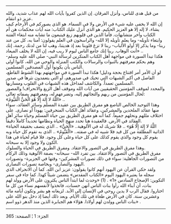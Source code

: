 ------------------------------------------------------------------------

من قبل هدى للناس، وأنزل الفرقان. إن الذين كفروا بآيات الله لهم عذاب
شديد، والله عزيز ذو انتقام.  
إن الله لا يخفى عليه شيء في الأرض ولا في السماء. هو الذي يصوركم في
الأرحام كيف يشاء، لا إله إلا هو العزيز الحكيم. هو الذي أنزل عليك الكتاب:
منه آيات محكمات هن أم الكتاب وأخر متشابهات. فأما الذين في قلوبهم زيغ
فيتبعون ما تشابه منه ابتغاء الفتنة وابتغاء تأويله- وما يعلم تأويله إلا
الله- والراسخون في العلم يقولون: آمنا به، كل من عند ربنا- وما يذكر إلا
أولو الألباب- ربنا لا تزغ قلوبنا بعد إذ هديتنا، وهب لنا من لدنك رحمة،
إنك أنت الوهاب. ربنا إنك جامع الناس ليوم لا ريب فيه، إن الله لا يخلف
الميعاد» ..  
هكذا تبدأ السورة في مواجهة أهل الكتاب المنكرين لرسالة النبي- صلى الله
عليه وسلم- وهم بحكم معرفتهم بالنبوات والرسالات والكتب المنزلة والوحي من
الله، كانوا أولى الناس بأن يكونوا أول المصدقين المسلمين.  
لو أن الأمر أمر اقتناع بحجة ودليل! هكذا تبدأ السورة في مواجهتهم بهذا
الشوط القاطع، الفاصل في أكبر الشبهات التي تحيك في صدورهم، أو التي
يتعمدون نثرها في صدور المسلمين تعمداً. والكاشف لمداخل هذه الشبهات في
القلوب ومساربها.  
والمحدد لموقف المؤمنين الحقيقيين من آيات الله وموقف أهل الزيغ والانحراف!
والمصور لحال المؤمنين من ربهم والتجائهم إليه، وتضرعهم له، ومعرفتهم
بصفاته تعالى:  
«اللَّهُ لا إِلهَ إِلَّا هُوَ الْحَيُّ الْقَيُّومُ» ..  
وهذا التوحيد الخالص الناصع هو مفرق الطريق بين عقيدة المسلم وسائر
العقائد، سواء منها عقائد الملحدين والمشركين، وعقائد أهل الكتاب
المنحرفين: يهوداً أو نصارى. على اختلاف مللهم ونحلهم جميعاً. كما أنه هو
مفرق الطريق بين حياة المسلم وحياة سائر أهل العقائد في الأرض. فالعقيدة
هنا تحدد منهج الحياة ونظامها تحديداً كاملاً دقيقاً.  
«اللَّهُ لا إِلهَ إِلَّا هُوَ» .. فلا شريك له في الألوهية.. «الْحَيُّ» .. الذي يتصف
بحقيقة الحياة الذاتية المطلقة من كل قيد فلا شبيه له في صفته.. «الْقَيُّومُ»
.. الذي به تقوم كل حياة وبه يقوم كل وجود والذي يقوم كذلك على كل حياة
وعلى كل وجود. فلا قيام لحياة في هذا الكون ولا وجود إلا به سبحانه.  
وهذا مفرق الطريق في التصور والاعتقاد. ومفرق الطريق في الحياة والسلوك.  
مفرق الطريق في التصور والاعتقاد. بين تفرد الله- سبحانه- بصفة الألوهية
وذلك الركام من التصورات الجاهلية: سواء في ذلك تصورات المشركين- وقتها في
الجزيرة- وتصورات اليهود والنصارى- وبخاصة تصورات النصارى.  
ولقد حكى القرآن عن اليهود أنهم كانوا يقولون: عزيز ابن الله. كما أن
الانحراف الذي سجله ما يعتبره اليهود اليوم «الكتاب المقدس» يتضمن شيئاً
كهذا. كما جاء في سفر التكوين: الإصحاح السادس «1» . (1) «وحدث لما ابتدأ
الناس يكثرون على الأرض وولد لهم بنات، أن أبناء الله رأوا بنات الناس أنهن
حسنات، فاتخذوا لأنفسهم نساء من كل ما اختاروا. فقال الرب لا يدين روحي في
الإنسان إلى الأبد. لزيغانه هو بشر وتكون أيامه مائة وعشرين سنة. كان في
الأرض طغاة في تلك الأيام. وبعد ذلك أيضا إذ دخل بنو الله على بنات الناس
وولدن لهم أولادا. هؤلاء هم الجبابرة الذين منذ الدهر ذوو اسم» .

------------------------------------------------------------------------

الجزء: 1 ¦ الصفحة: 365
